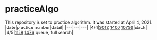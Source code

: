 # practiceAlgo
This repository is set to practice algorithm.
It was started at April 4, 2021.
|date|practice number|datail|
|---|---|---|
|4/4|[9012](https://github.com/dpdnjs1222/practiceAlgo/blob/main/data_structure1/9012.cpp) [1406](https://github.com/dpdnjs1222/practiceAlgo/blob/main/data_structure1/1406.cpp) [10799](https://github.com/dpdnjs1222/practiceAlgo/blob/main/data_structure1/10799.py)|stack|
|4/5|[1158](https://github.com/dpdnjs1222/practiceAlgo/blob/main/data_structure1/1158.cpp) [1476](https://github.com/dpdnjs1222/practiceAlgo/blob/main/full_search/1476.cpp)|queue, full search|
